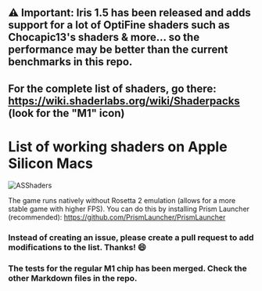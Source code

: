 ## ⚠️ Important: Iris 1.5 has been released and adds support for a lot of OptiFine shaders such as Chocapic13's shaders & more… so the performance may be better than the current benchmarks in this repo.

## For the complete list of shaders, go there: https://wiki.shaderlabs.org/wiki/Shaderpacks (look for the "M1" icon)

# List of working shaders on Apple Silicon Macs
![ASShaders](https://i.goopics.net/8ptln7.png)

The game runs natively without Rosetta 2 emulation (allows for a more stable game with higher FPS). You can do this by installing 
Prism Launcher (recommended): https://github.com/PrismLauncher/PrismLauncher

### Instead of creating an issue, please create a pull request to add modifications to the list. Thanks! 😄

### The tests for the regular M1 chip has been merged. Check the other Markdown files in the repo.
